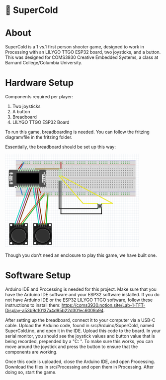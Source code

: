 # :gun: SuperCold

# About

SuperCold is a 1 vs.1 first person shooter game, designed to work in Processing with an 
LILYGO TTGO ESP32 board, two joysticks, and a button. This was designed for COMS3930 Creative Embedded Systems,
a class at Barnard College/Columbia University.

# Hardware Setup

Components required per player:
1. Two joysticks
2. A button
3. Breadboard
4. LILYGO TTGO ESP32 Board

To run this game, breadboarding is needed. You can follow the fritzing diagram/file in the fritzing folder.

Essentially, the breadboard should be set up this way:


<a href="url"><img src="https://github.com/KareemDaCosta/Super-Cold/blob/main/fritzing/supercold-fritzing.png" height="300" width="430"></a>

Though you don't need an enclosure to play this game, we have built one.

# Software Setup

Arduino IDE and Processing is needed for this project. Make sure that you have the Arduino IDE software and your ESP32 software installed. 
If you do not have Arduino IDE or the ESP32 LILYGO TTGO software, follow these instructions 
to install them: https://coms3930.notion.site/Lab-1-TFT-Display-a53b9c10137a4d95b22d301ec6009a94.

After setting up the breadboard, connect it to your computer via a USB-C cable. Upload the Arduino code, found in 
src/Arduino/SuperCold, named SuperCold.ino, and open it in the IDE. Upload this code to the board. In your serial monitor, you should see the joystick values 
and button value that is being recorded, prepended by a "C: ". To make sure this works, you can move around the joystick and press 
the button to ensure that the components are working.

Once this code is uploaded, close the Arduino IDE, and open Processing. Download the files in src/Processing and open them in Processing. 
After doing so, start the game.
